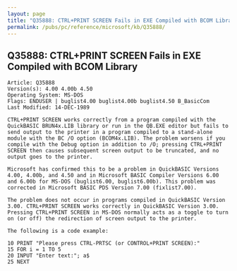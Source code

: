 ```yaml
---
layout: page
title: "Q35888: CTRL+PRINT SCREEN Fails in EXE Compiled with BCOM Library"
permalink: /pubs/pc/reference/microsoft/kb/Q35888/
---
```


## Q35888: CTRL+PRINT SCREEN Fails in EXE Compiled with BCOM Library

	Article: Q35888
	Version(s): 4.00 4.00b 4.50
	Operating System: MS-DOS
	Flags: ENDUSER | buglist4.00 buglist4.00b buglist4.50 B_BasicCom
	Last Modified: 14-DEC-1989
	
	CTRL+PRINT SCREEN works correctly from a program compiled with the
	QuickBASIC BRUN4x.LIB library or run in the QB.EXE editor but fails to
	send output to the printer in a program compiled to a stand-alone
	module with the BC /O option (BCOM4x.LIB). The problem worsens if you
	compile with the Debug option in addition to /O; pressing CTRL+PRINT
	SCREEN then causes subsequent screen output to be truncated, and no
	output goes to the printer.
	
	Microsoft has confirmed this to be a problem in QuickBASIC Versions
	4.00, 4.00b, and 4.50 and in Microsoft BASIC Compiler Versions 6.00
	and 6.00b for MS-DOS (buglist6.00, buglist6.00b). This problem was
	corrected in Microsoft BASIC PDS Version 7.00 (fixlist7.00).
	
	The problem does not occur in programs compiled in QuickBASIC Version
	3.00. CTRL+PRINT SCREEN works correctly in QuickBASIC Version 3.00.
	Pressing CTRL+PRINT SCREEN in MS-DOS normally acts as a toggle to turn
	on (or off) the redirection of screen output to the printer.
	
	The following is a code example:
	
	10 PRINT "Please press CTRL-PRTSC (or CONTROL+PRINT SCREEN):"
	15 FOR i = 1 TO 5
	20 INPUT "Enter text:"; a$
	25 NEXT
